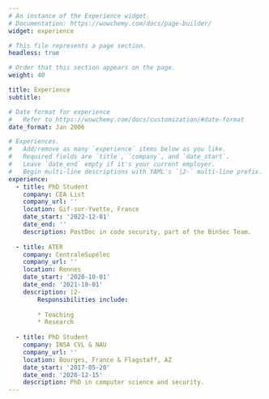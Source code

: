 ```yaml
---
# An instance of the Experience widget.
# Documentation: https://wowchemy.com/docs/page-builder/
widget: experience

# This file represents a page section.
headless: true

# Order that this section appears on the page.
weight: 40

title: Experience
subtitle:

# Date format for experience
#   Refer to https://wowchemy.com/docs/customization/#date-format
date_format: Jan 2006

# Experiences.
#   Add/remove as many `experience` items below as you like.
#   Required fields are `title`, `company`, and `date_start`.
#   Leave `date_end` empty if it's your current employer.
#   Begin multi-line descriptions with YAML's `|2-` multi-line prefix.
experience:
  - title: PhD Student
    company: CEA List
    company_url: ''
    location: Gif-sur-Yvette, France
    date_start: '2022-12-01'
    date_end: ''
    description: PostDoc in code security, part of the BinSec Team.
    
  - title: ATER
    company: CentraleSupélec
    company_url: ''
    location: Rennes
    date_start: '2020-10-01'
    date_end: '2021-10-01'
    description: |2-
        Responsibilities include:
        
        * Teaching
        * Research
        
  - title: PhD Student
    company: INSA CVL & NAU
    company_url: ''
    location: Bourges, France & Flagstaff, AZ
    date_start: '2017-05-20'
    date_end: '2020-12-15'
    description: PhD in computer science and security.
---
```

